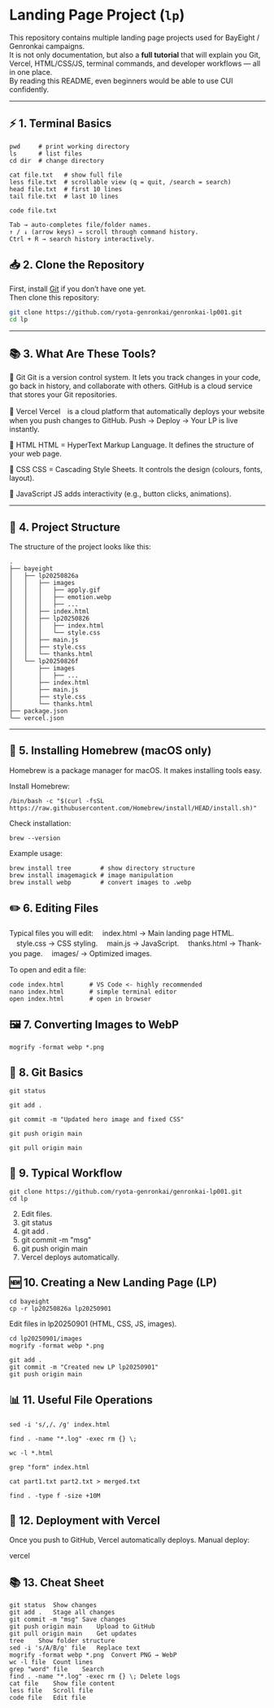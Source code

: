 # Landing Page Project (`lp`)

This repository contains multiple landing page projects used for BayEight / Genronkai campaigns.  
It is not only documentation, but also a **full tutorial** that will explain you Git, Vercel, HTML/CSS/JS, terminal commands, and developer workflows — all in one place.  
By reading this README, even beginners would be able to use CUI confidently.

---

## ⚡ 1. Terminal Basics
```🔹 Navigation
pwd     # print working directory
ls      # list files
cd dir  # change directory
```

```🔹 File viewing
cat file.txt   # show full file
less file.txt  # scrollable view (q = quit, /search = search)
head file.txt  # first 10 lines
tail file.txt  # last 10 lines
```

```🔹 Editing
code file.txt
```

```🔹 Autocomplete & history
Tab → auto-completes file/folder names.
↑ / ↓ (arrow keys) → scroll through command history.
Ctrl + R → search history interactively.
```

## 📥 2. Clone the Repository

First, install [Git](https://git-scm.com/downloads) if you don’t have one yet.  
Then clone this repository:

```bash
git clone https://github.com/ryota-genronkai/genronkai-lp001.git
cd lp
```
---

## 📚 3. What Are These Tools?
🔹 Git
Git is a version control system. It lets you track changes in your code, go back in history, and collaborate with others.
GitHub is a cloud service that stores your Git repositories.

🔹 Vercel
Vercel　is a cloud platform that automatically deploys your website when you push changes to GitHub.
Push → Deploy → Your LP is live instantly.

🔹 HTML
HTML = HyperText Markup Language. It defines the structure of your web page.

🔹 CSS
CSS = Cascading Style Sheets. It controls the design (colours, fonts, layout).

🔹 JavaScript
JS adds interactivity (e.g., button clicks, animations).

---

## 📂 4. Project Structure

The structure of the project looks like this:

```tree
.
├── bayeight
│   ├── lp20250826a
│   │   ├── images
│   │   │   ├── apply.gif
│   │   │   ├── emotion.webp
│   │   │   ├── ...
│   │   ├── index.html
│   │   ├── lp20250826
│   │   │   ├── index.html
│   │   │   └── style.css
│   │   ├── main.js
│   │   ├── style.css
│   │   └── thanks.html
│   └── lp20250826f
│       ├── images
│       │   ├── ...
│       ├── index.html
│       ├── main.js
│       ├── style.css
│       └── thanks.html
├── package.json
└── vercel.json
```
---

## 🔧 5. Installing Homebrew (macOS only)

Homebrew
 is a package manager for macOS. It makes installing tools easy.

Install Homebrew:
```
/bin/bash -c "$(curl -fsSL https://raw.githubusercontent.com/Homebrew/install/HEAD/install.sh)"
```

Check installation:
```
brew --version
```

Example usage:
```
brew install tree        # show directory structure
brew install imagemagick # image manipulation
brew install webp        # convert images to .webp
```
## ✏️ 6. Editing Files

Typical files you will edit:
　index.html → Main landing page HTML.
　style.css → CSS styling.
　main.js → JavaScript.
　thanks.html → Thank-you page.
　images/ → Optimized images.

To open and edit a file:
```
code index.html       # VS Code <- highly recommended
nano index.html       # simple terminal editor
open index.html       # open in browser
```

## 🖼️ 7. Converting Images to WebP

```Convert PNG → WebP:
mogrify -format webp *.png
```

## 🌳 8. Git Basics
```Check status:
git status
```

```Add files:
git add .
```

```Commit:
git commit -m "Updated hero image and fixed CSS"
```

```Push:
git push origin main
```

```Pull:
git pull origin main
```

## 🔄 9. Typical Workflow

```1. Clone once:
git clone https://github.com/ryota-genronkai/genronkai-lp001.git
cd lp
```
2. Edit files.
3. git status
4. git add .
5. git commit -m "msg"
6. git push origin main
7. Vercel deploys automatically.

## 🆕 10. Creating a New Landing Page (LP)

```Create new LP by copying an existing one:
cd bayeight
cp -r lp20250826a lp20250901
```

Edit files in lp20250901 (HTML, CSS, JS, images).
```Optimize images:
cd lp20250901/images
mogrify -format webp *.png
```

```Commit & push:
git add .
git commit -m "Created new LP lp20250901"
git push origin main
```

## 📊 11. Useful File Operations

```Replace characters in file:
sed -i 's/,/、/g' index.html
```

```Delete .log files:
find . -name "*.log" -exec rm {} \;
```

```Count lines:
wc -l *.html
```

```Search in files:
grep "form" index.html
```

```Merge files:
cat part1.txt part2.txt > merged.txt
```

```Find large files:
find . -type f -size +10M
```

## 🚀 12. Deployment with Vercel

Once you push to GitHub, Vercel automatically deploys.
Manual deploy:

vercel

## 📚 13. Cheat Sheet
```Command	Purpose
git status	Show changes
git add .	Stage all changes
git commit -m "msg"	Save changes
git push origin main	Upload to GitHub
git pull origin main	Get updates
tree	Show folder structure
sed -i 's/A/B/g' file	Replace text
mogrify -format webp *.png	Convert PNG → WebP
wc -l file	Count lines
grep "word" file	Search
find . -name "*.log" -exec rm {} \;	Delete logs
cat file	Show file content
less file	Scroll file
code file	Edit file
```

